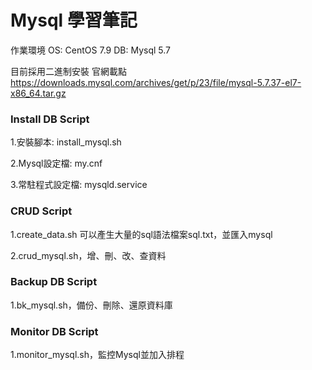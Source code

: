 # Mysql 學習筆記  

作業環境  OS: CentOS 7.9  DB: Mysql 5.7  

目前採用二進制安裝  官網載點 https://downloads.mysql.com/archives/get/p/23/file/mysql-5.7.37-el7-x86_64.tar.gz

### Install DB Script

1.安裝腳本: install_mysql.sh 

2.Mysql設定檔: my.cnf 

3.常駐程式設定檔: mysqld.service

### CRUD Script

1.create_data.sh 可以產生大量的sql語法檔案sql.txt，並匯入mysql
 
2.crud_mysql.sh，增、刪、改、查資料

### Backup DB Script
    
1.bk_mysql.sh，備份、刪除、還原資料庫

### Monitor DB Script
    
1.monitor_mysql.sh，監控Mysql並加入排程 

